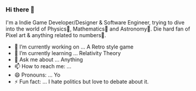 ### Hi there 👋
I'm a Indie Game Developer/Designer & Software Engineer, trying to dive into the world of Physics🧲, Mathematics📏 and Astronomy🌌.
Die hard fan of Pixel art & anything related to numbers🔢.


- 🔭 I’m currently working on ... A Retro style game
- 🌱 I’m currently learning ... Relativity Theory
- 💬 Ask me about ... Anything
- 📫 How to reach me: ... 
- 😄 Pronouns: ... Yo
- ⚡ Fun fact: ... I hate politics but love to debate about it. 

